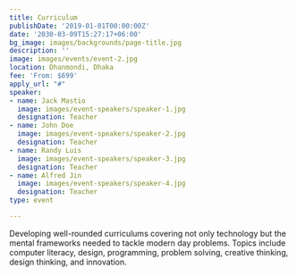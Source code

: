 ```yaml
---
title: Curriculum
publishDate: '2019-01-01T00:00:00Z'
date: '2030-03-09T15:27:17+06:00'
bg_image: images/backgrounds/page-title.jpg
description: ''
image: images/events/event-2.jpg
location: Dhanmondi, Dhaka
fee: 'From: $699'
apply_url: "#"
speaker:
- name: Jack Mastio
  image: images/event-speakers/speaker-1.jpg
  designation: Teacher
- name: John Doe
  image: images/event-speakers/speaker-2.jpg
  designation: Teacher
- name: Randy Luis
  image: images/event-speakers/speaker-3.jpg
  designation: Teacher
- name: Alfred Jin
  image: images/event-speakers/speaker-4.jpg
  designation: Teacher
type: event

---
```


Developing well-rounded curriculums covering not only technology but the mental frameworks needed to tackle modern day problems. Topics include computer literacy, design, programming, problem solving, creative thinking, design thinking, and innovation.